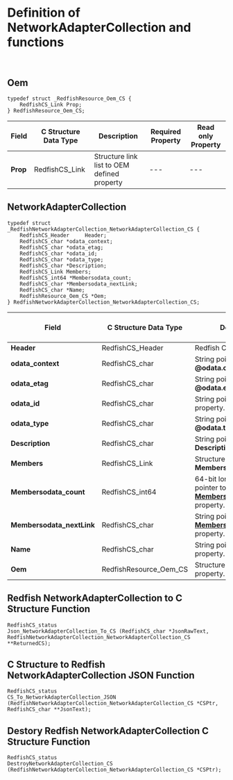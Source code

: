# Definition of NetworkAdapterCollection and functions<br><br>

## Oem
    typedef struct _RedfishResource_Oem_CS {
        RedfishCS_Link Prop;
    } RedfishResource_Oem_CS;

|Field |C Structure Data Type|Description |Required Property|Read only Property
| ---  | --- | --- | --- | ---
|**Prop**|RedfishCS_Link| Structure link list to OEM defined property| ---| ---


## NetworkAdapterCollection
    typedef struct _RedfishNetworkAdapterCollection_NetworkAdapterCollection_CS {
        RedfishCS_Header     Header;
        RedfishCS_char *odata_context;
        RedfishCS_char *odata_etag;
        RedfishCS_char *odata_id;
        RedfishCS_char *odata_type;
        RedfishCS_char *Description;
        RedfishCS_Link Members;
        RedfishCS_int64 *Membersodata_count;
        RedfishCS_char *Membersodata_nextLink;
        RedfishCS_char *Name;
        RedfishResource_Oem_CS *Oem;
    } RedfishNetworkAdapterCollection_NetworkAdapterCollection_CS;

|Field |C Structure Data Type|Description |Required Property|Read only Property
| ---  | --- | --- | --- | ---
|**Header**|RedfishCS_Header|Redfish C structure header|---|---
|**odata_context**|RedfishCS_char| String pointer to **@odata.context** property.| No| No
|**odata_etag**|RedfishCS_char| String pointer to **@odata.etag** property.| No| No
|**odata_id**|RedfishCS_char| String pointer to **@odata.id** property.| Yes| No
|**odata_type**|RedfishCS_char| String pointer to **@odata.type** property.| Yes| No
|**Description**|RedfishCS_char| String pointer to **Description** property.| No| Yes
|**Members**|RedfishCS_Link| Structure link list to **Members** property.| Yes| Yes
|**Membersodata_count**|RedfishCS_int64| 64-bit long long interger pointer to **Members@odata.count** property.| Yes| No
|**Membersodata_nextLink**|RedfishCS_char| String pointer to **Members@odata.nextLink** property.| No| No
|**Name**|RedfishCS_char| String pointer to **Name** property.| Yes| Yes
|**Oem**|RedfishResource_Oem_CS| Structure points to **Oem** property.| No| No
## Redfish NetworkAdapterCollection  to C Structure Function
    RedfishCS_status
    Json_NetworkAdapterCollection_To_CS (RedfishCS_char *JsonRawText, RedfishNetworkAdapterCollection_NetworkAdapterCollection_CS **ReturnedCS);

## C Structure to Redfish NetworkAdapterCollection  JSON Function
    RedfishCS_status
    CS_To_NetworkAdapterCollection_JSON (RedfishNetworkAdapterCollection_NetworkAdapterCollection_CS *CSPtr, RedfishCS_char **JsonText);

## Destory Redfish NetworkAdapterCollection  C Structure Function
    RedfishCS_status
    DestroyNetworkAdapterCollection_CS (RedfishNetworkAdapterCollection_NetworkAdapterCollection_CS *CSPtr);

